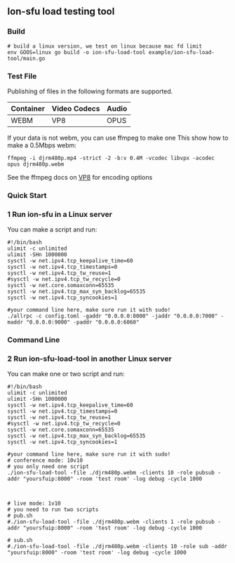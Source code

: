 ## Ion-sfu load testing tool


### Build
```
# build a linux version, we test on linux because mac fd limit 
env GOOS=linux go build -o ion-sfu-load-tool example/ion-sfu-load-tool/main.go
```

### Test File
Publishing of files in the following formats are supported.

|Container|Video Codecs|Audio|
|---|---|---|
WEBM|VP8|OPUS

If your data is not webm, you can use ffmpeg to make one
This show how to make a 0.5Mbps webm:

```
ffmpeg -i djrm480p.mp4 -strict -2 -b:v 0.4M -vcodec libvpx -acodec opus djrm480p.webm
```

See the ffmpeg docs on [VP8](https://trac.ffmpeg.org/wiki/Encode/VP8) for encoding options

### Quick Start
### 1 Run ion-sfu in a Linux server
You can make a script and run:

```Command Line
#!/bin/bash
ulimit -c unlimited
ulimit -SHn 1000000
sysctl -w net.ipv4.tcp_keepalive_time=60
sysctl -w net.ipv4.tcp_timestamps=0
sysctl -w net.ipv4.tcp_tw_reuse=1
#sysctl -w net.ipv4.tcp_tw_recycle=0
sysctl -w net.core.somaxconn=65535
sysctl -w net.ipv4.tcp_max_syn_backlog=65535
sysctl -w net.ipv4.tcp_syncookies=1

#your command line here, make sure run it with sudo!
./allrpc -c config.toml -gaddr "0.0.0.0:8000" -jaddr "0.0.0.0:7000" -maddr "0.0.0.0:9000" -paddr "0.0.0.0:6060"
```

### Command Line

### 2 Run ion-sfu-load-tool  in another Linux server

You can make one or two script and run:

```
#!/bin/bash
ulimit -c unlimited
ulimit -SHn 1000000
sysctl -w net.ipv4.tcp_keepalive_time=60
sysctl -w net.ipv4.tcp_timestamps=0
sysctl -w net.ipv4.tcp_tw_reuse=1
#sysctl -w net.ipv4.tcp_tw_recycle=0
sysctl -w net.core.somaxconn=65535
sysctl -w net.ipv4.tcp_max_syn_backlog=65535
sysctl -w net.ipv4.tcp_syncookies=1

#your command line here, make sure run it with sudo!
# conference mode: 10v10
# you only need one script
./ion-sfu-load-tool -file ./djrm480p.webm -clients 10 -role pubsub -addr "yoursfuip:8000" -room 'test room' -log debug -cycle 1000



# live mode: 1v10
# you need to run two scripts
# pub.sh
#./ion-sfu-load-tool -file ./djrm480p.webm -clients 1 -role pubsub -addr "yoursfuip:8000" -room 'test room' -log debug -cycle 1000

# sub.sh
#./ion-sfu-load-tool -file ./djrm480p.webm -clients 10 -role sub -addr "yoursfuip:8000" -room 'test room' -log debug -cycle 1000
```


